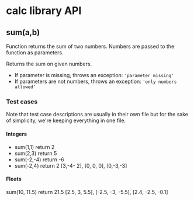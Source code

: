 # calc library API

## sum(a,b)

Function returns the sum of two numbers. Numbers are passed to the function as parameters.

Returns the sum on given numbers.

- If parameter is missing, throws an exception: `'parameter missing'`
- If parameters are not numbers, throws an exception: `'only numbers allowed'`

### Test cases

Note that test case descriptions are usually in their own file but for the sake of simplicity, we're keeping everything in one file.

#### Integers

- sum(1,1) return 2
- sum(2,3) return 5
- sum(-2,-4) return -6
- sum(-2,4) return 2
[3,-4- 2],
[0, 0, 0],
[0,-3,-3]

#### Floats
sum(10, 11.5) return 21.5
[2.5, 3, 5.5],
[-2.5, -3, -5.5],
[2.4, -2.5, -0.1]